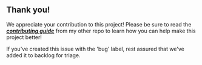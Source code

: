 ## Thank you!

We appreciate your contribution to this project! Please be sure to read the [_**contributing guide**_](https://github.com/coder-lg/coder-lg-blog-codedoc/blob/master/CONTRIBUTING-GUIDE.md) from my other repo to learn how you can help make this project better!

If you've created this issue with the 'bug' label, rest assured that we've added it to backlog for triage.
